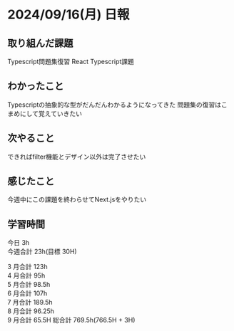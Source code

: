# 2024/09/16(月) 日報

## 取り組んだ課題
Typescript問題集復習
React Typescript課題

## わかったこと
Typescriptの抽象的な型がだんだんわかるようになってきた
問題集の復習はこまめにして覚えていきたい

## 次やること
できればfilter機能とデザイン以外は完了させたい

## 感じたこと
今週中にこの課題を終わらせてNext.jsをやりたい

## 学習時間

今日 3h
<br />
今週合計 23h(目標 30H)
<br />

3 月合計 123h
<br />
4 月合計 95h
<br />
5 月合計 98.5h
<br />
6 月合計 107h
<br />
7 月合計 189.5h
<br />
8 月合計 96.25h
<br />
9 月合計 65.5H
総合計 769.5h(766.5H + 3H)
